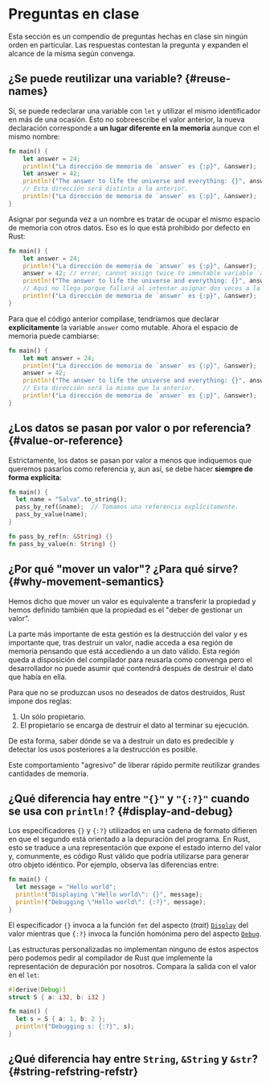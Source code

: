 # Preguntas en clase

Esta sección es un compendio de preguntas hechas en clase sin ningún orden en particular. Las respuestas contestan la pregunta y expanden el alcance de la misma según convenga.

## ¿Se puede reutilizar una variable? {#reuse-names}

Sí, se puede redeclarar una variable con `let` y utilizar el mismo identificador en más de una ocasión. Esto no sobreescribe el valor anterior, la nueva declaración corresponde a **un lugar diferente en la memoria** aunque con el mismo nombre:

```rust
fn main() {
    let answer = 24;
    println!("La dirección de memoria de `answer` es {:p}", &answer);
    let answer = 42;
    println!("The answer to life the universe and everything: {}", answer);
    // Esta dirección será distinta a la anterior.
    println!("La dirección de memoria de `answer` es {:p}", &answer);
}
```

Asignar por segunda vez a un nombre es tratar de ocupar el mismo espacio de memoria con otros datos. Eso es lo que está prohibido por defecto en Rust:

```rust
fn main() {
    let answer = 24;
    println!("La dirección de memoria de `answer` es {:p}", &answer);
    answer = 42; // error, cannot assign twice to immutable variable `answer`
    println!("The answer to life the universe and everything: {}", answer);
    // Aquí no llega porque fallará al intentar asignar dos veces a la misma variable.
    println!("La dirección de memoria de `answer` es {:p}", &answer);
}
```

Para que el código anterior compilase, tendríamos que declarar **explícitamente** la variable `answer` como mutable. Ahora el espacio de memoria puede cambiarse:

```rust
fn main() {
    let mut answer = 24;
    println!("La dirección de memoria de `answer` es {:p}", &answer);
    answer = 42;
    println!("The answer to life the universe and everything: {}", answer);
    // Esta dirección será la misma que la anterior.
    println!("La dirección de memoria de `answer` es {:p}", &answer);
}
```

## ¿Los datos se pasan por valor o por referencia? {#value-or-reference}

Estrictamente, los datos se pasan por valor a menos que indiquemos que queremos pasarlos como referencia y, aun así, se debe hacer **siempre de forma explícita**:

```rust
fn main() {
  let name = "Salva".to_string();
  pass_by_ref(&name);  // Tomamos una referencia explícitamente.
  pass_by_value(name);
}

fn pass_by_ref(n: &String) {}
fn pass_by_value(n: String) {}
```

## ¿Por qué "mover un valor"? ¿Para qué sirve? {#why-movement-semantics}

Hemos dicho que mover un valor es equivalente a transferir la propiedad y hemos definido también que la propiedad es el "deber de gestionar un valor".

La parte más importante de esta gestión es la destrucción del valor y es importante que, tras destruir un valor, nadie acceda a esa región de memoria pensando que está accediendo a un dato válido. Esta región queda a disposición del compilador para reusarla como convenga pero el desarrollador no puede asumir qué contendrá después de destruir el dato que había en ella.

Para que no se produzcan usos no deseados de datos destruidos, Rust impone dos reglas:

1. Un sólo propietario.
2. El propietario se encarga de destruir el dato al terminar su ejecución.

De esta forma, saber dónde se va a destruir un dato es predecible y detectar los usos posteriores a la destrucción es posible.

Este comportamiento "agresivo" de liberar rápido permite reutilizar grandes cantidades de memoria.

## ¿Qué diferencia hay entre `"{}"` y `"{:?}"` cuando se usa con `println!`? {#display-and-debug}

Los especificadores `{}` y `{:?}` utilizados en una cadena de formato difieren en que el segundo está orientado a la depuración del programa. En Rust, esto se traduce a una representación que expone el estado interno del valor y, comunmente, es código Rust válido que podría utilizarse para generar otro objeto idéntico. Por ejemplo, observa las diferencias entre:

```rust
fn main() {
  let message = "Hello world";
  println!("Displaying \"Hello world\": {}", message);
  println!("Debugging \"Hello world\": {:?}", message);
}
```

El especificador `{}` invoca a la función `fmt` del aspecto (_trait_) [`Display`](https://doc.rust-lang.org/std/fmt/trait.Display.html) del valor mientras que `{:?}` invoca la función homónima pero del aspecto [`Debug`](https://doc.rust-lang.org/std/fmt/trait.Debug.html).

Las estructuras personalizadas no implementan ninguno de estos aspectos pero podemos pedir al compilador de Rust que implemente la representación de depuración por nosotros. Compara la salida con el valor en el `let`:

```rust
#[derive(Debug)]
struct S { a: i32, b: i32 }

fn main() {
  let s = S { a: 1, b: 2 };
  println!("Debugging s: {:?}", s);
}
```

## ¿Qué diferencia hay entre `String`, `&String` y `&str`? {#string-refstring-refstr}
